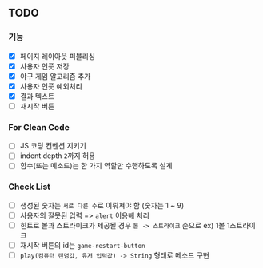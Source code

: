 ## TODO

### 기능

- [x] 페이지 레이아웃 퍼블리싱
- [x] 사용자 인풋 저장
- [x] 야구 게임 알고리즘 추가
- [x] 사용자 인풋 예외처리
- [x] 결과 텍스트
- [ ] 재시작 버튼

### For Clean Code

- [ ] JS 코딩 컨벤션 지키기
- [ ] indent depth `2`까지 허용
- [ ] 함수(또는 메소드)는 한 가지 역할만 수행하도록 설계

### Check List

- [ ] 생성된 숫자는 `서로 다른 수`로 이뤄져야 함 (숫자는 1 ~ 9)
- [ ] 사용자의 잘못된 입력 => `alert` 이용해 처리
- [ ] 힌트로 볼과 스트라이크가 제공될 경우 `볼 -> 스트라이크` 순으로 ex) 1볼 1스트라이크
- [ ] 재시작 버튼의 id는 `game-restart-button`
- [ ] `play(컴퓨터 랜덤값, 유저 입력값) -> String` 형태로 메소드 구현

